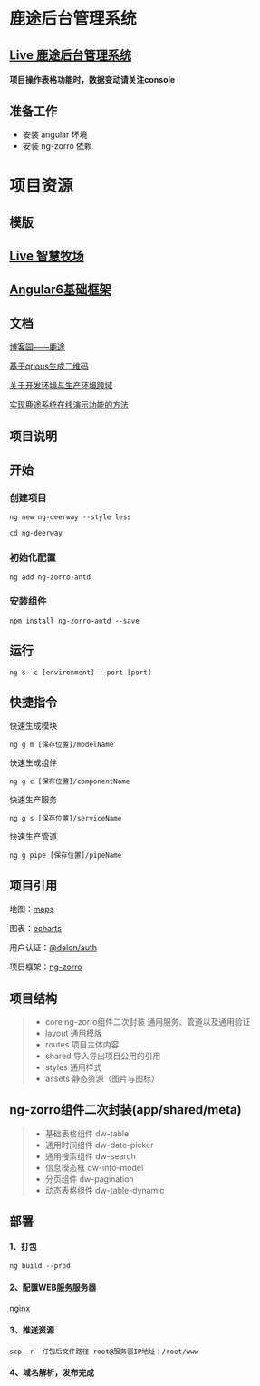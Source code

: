 # 鹿途后台管理系统

## [Live 鹿途后台管理系统](https://zhourenyou.github.io/web-deerway/) 
#### 项目操作表格功能时，数据变动请关注console

## 准备工作
* 安装 angular 环境
* 安装 ng-zorro 依赖
# 项目资源

## 模版

## [Live 智慧牧场](https://meadow.netlify.com)
## [Angular6基础框架](https://github.com/ZhouRenYou/ng-project)

## 文档

[博客园——鹿途](https://www.cnblogs.com/zry2510/category/1096539.html)

[基于qrious生成二维码](https://www.zhourenyou.com/2019/04/26/qrious/)

[关于开发环境与生产环境跨域](https://www.zhourenyou.com/2019/05/15/angular-cross-domain/)

[实现鹿途系统在线演示功能的方法](https://www.zhourenyou.com/2019/03/25/ng-page/#more)


## 项目说明

## 开始

### 创建项目
`
ng new ng-deerway --style less
`

`
cd ng-deerway
`
### 初始化配置
`
ng add ng-zorro-antd
`
### 安装组件   
`
npm install ng-zorro-antd --save
`
## 运行

`ng s -c [environment] --port [port]`


## 快捷指令

快速生成模块

`
ng g m [保存位置]/modelName
`

快速生成组件

`
ng g c [保存位置]/componentName
`

快速生产服务

`
ng g s [保存位置]/serviceName
`

快速生产管道

`
ng g pipe [保存位置]/pipeName
`

## 项目引用

地图：[maps](http://lbsyun.baidu.com/)

图表：[echarts](http://echarts.baidu.com/index.html)

用户认证：[@delon/auth](https://ng-alain.com/auth/getting-started)

项目框架：[ng-zorro](https://ng.ant.design/version/1.8.x/)

## 项目结构

> * core ng-zorro组件二次封装 通用服务、管道以及通用验证
> * layout   通用模版
> * routes   项目主体内容
> * shared   导入导出项目公用的引用
> * styles   通用样式
> * assets   静态资源（图片与图标）

## ng-zorro组件二次封装(app/shared/meta)
> * 基础表格组件 dw-table
> * 通用时间组件 dw-date-picker
> * 通用搜索组件 dw-search
> * 信息模态框 dw-info-model
> * 分页组件 dw-pagination
> * 动态表格组件 dw-table-dynamic

## 部署

#### 1、打包
`
ng build --prod
`
#### 2、配置WEB服务服务器
[nginx](http://www.nginx.cn/doc/)

#### 3、推送资源

`
scp -r  打包后文件路径 root@服务器IP地址：/root/www
`
#### 4、域名解析，发布完成


